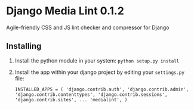 # Django Media Lint 0.1.2

Agile-friendly CSS and JS lint checker and compressor for Django

## Installing

1. Install the python module in your system:
`python setup.py install`

2. Install the app within your django project by editing your `settings.py` file:

    `INSTALLED_APPS = (
        'django.contrib.auth',
        'django.contrib.admin',
        'django.contrib.contenttypes',
        'django.contrib.sessions',
        'django.contrib.sites',
        ...
        'medialint',
    )`
